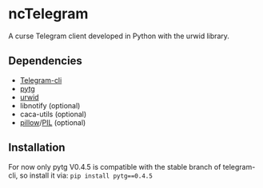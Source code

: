 # ncTelegram
A curse Telegram client developed in Python with the urwid library.

## Dependencies

* [Telegram-cli](https://github.com/vysheng/tg)
* [pytg](https://github.com/luckydonald/pytg)
* [urwid](http://urwid.org)
* libnotify (optional)
* caca-utils (optional)
* [pillow](http://python-pillow.org)/[PIL](http://www.pythonware.com/products/pil) (optional)

## Installation

For now only pytg V0.4.5 is compatible with the stable branch of telegram-cli, so install it via: `pip install pytg==0.4.5`
